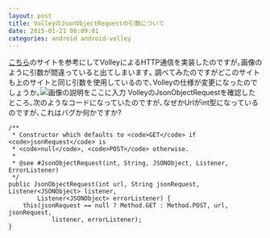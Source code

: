 ```yaml
---
layout: post
title: VolleyのJsonObjectRequestの引数について
date: 2015-01-21 06:09:01
categories: android android-volley
---
```

<p><a href="http://techbooster.org/android/hacks/16474/" rel="nofollow noreferrer">こちら</a>のサイトを参考にしてVolleyによるHTTP通信を実装したのですが｡画像のように引数が間違っていると出てしまいます｡  調べてみたのですがどこのサイトも上のサイトと同じ引数を使用しているので､Volleyの仕様が変更になったのでしょうか｡<img src="https://i.stack.imgur.com/X90aO.png" alt="画像の説明をここに入力">  VolleyのJsonObjectRequestを確認したところ､次のようなコードになっていたのですが､なぜかUrlがint型になっているのですが､これはバグか何かですか?</p>

<pre><code>/**
 * Constructor which defaults to &lt;code&gt;GET&lt;/code&gt; if &lt;code&gt;jsonRequest&lt;/code&gt; is
 * &lt;code&gt;null&lt;/code&gt;, &lt;code&gt;POST&lt;/code&gt; otherwise.
 *
 * @see #JsonObjectRequest(int, String, JSONObject, Listener, ErrorListener)
 */
public JsonObjectRequest(int url, String jsonRequest, Listener&lt;JSONObject&gt; listener,
        Listener&lt;JSONObject&gt; errorListener) {
    this(jsonRequest == null ? Method.GET : Method.POST, url, jsonRequest,
            listener, errorListener);
}
</code></pre>
